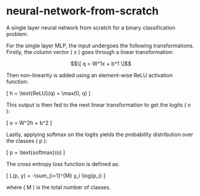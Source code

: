 # neural-network-from-scratch
A single layer neural network from scratch for a binary classification problem.

For the single layer MLP, the input undergoes the following transformations. Firstly, the column vector \( x \) goes through a linear transformation:

$$\[
q = W^1x + b^1
\]$$

Then non-linearity is added using an element-wise ReLU activation function:

\[
h = \text{ReLU}(q) = \max(0, q)
\]

This output is then fed to the next linear transformation to get the logits \( o \):

\[
o = W^2h + b^2
\]

Lastly, applying softmax on the logits yields the probability distribution over the classes \( p \):

\[
p = \text{softmax}(o)
\]

The cross entropy loss function is defined as:

\[
L(p, y) = -\sum_{i=1}^{M} y_i \log(p_i)
\]

where \( M \) is the total number of classes.
